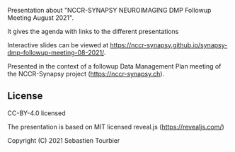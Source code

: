 
Presentation about "NCCR-SYNAPSY NEUROIMAGING DMP Followup Meeting August 2021".

It gives the agenda with links to the different presentations

Interactive slides can be viewed at https://nccr-synapsy.github.io/synapsy-dmp-followup-meeting-08-2021/.

Presented in the context of a followup Data Management Plan meeting of the NCCR-Synapsy project (https://nccr-synapsy.ch).

## License

CC-BY-4.0 licensed

The presentation is based on MIT licensed reveal.js (https://revealjs.com/)

Copyright (C) 2021 Sebastien Tourbier
